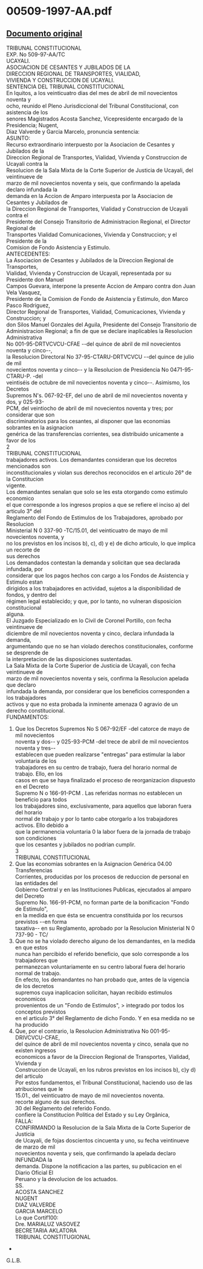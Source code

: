 
00509-1997-AA.pdf
=================
  
[Documento original](https://tc.gob.pe/jurisprudencia/1998/00509-1997-AA.pdf)  
---  
TRIBUNAL CONSTITUCIONAL  
EXP. No 509-97-AA/TC  
UCAYALI.  
ASOCIACION DE CESANTES Y JUBILADOS DE LA  
DIRECCION REGIONAL DE TRANSPORTES, VIALIDAD,  
VIVIENDA Y CONSTRUCCION DE UCAYALI.  
SENTENCIA DEL TRIBUNAL CONSTITUCIONAL  
En Iquitos, a los veinticuatro dias del mes de abril de mil novecientos noventa y  
ocho, reunido el Pleno Jurisdiccional del Tribunal Constitucional, con asistencia de los  
senores Magistrados Acosta Sanchez, Vicepresidente encargado de la Presidencia; Nugent,  
Diaz Valverde y Garcia Marcelo, pronuncia sentencia:  
ASUNTO:  
Recurso extraordinario interpuesto por la Asociacion de Cesantes y Jubilados de la  
Direccion Regional de Transportes, Vialidad, Vivienda y Construccion de Ucayali contra la  
Resolucion de la Sala Mixta de la Corte Superior de Justicia de Ucayali, del veintinueve de  
marzo de mil novecientos noventa y seis, que confirmando la apelada declaro infundada la  
demanda en la Accion de Amparo interpuesta por la Asociacion de Cesantes y Jubilados de  
la Direccion Regional de Transportes, Vialidad y Construccion de Ucayali contra el  
Presidente del Consejo Transitorio de Administracion Regional, el Director Regional de  
Transportes Vialidad Comunicaciones, Vivienda y Construccion; y el Presidente de la  
Comision de Fondo Asistencia y Estimulo.  
ANTECEDENTES:  
La Asociacion de Cesantes y Jubilados de la Direccion Regional de Transportes,  
Vialidad, Vivienda y Construccion de Ucayali, representada por su Presidente don Manuel  
Campos Guevara, interpone la presente Accion de Amparo contra don Juan Vela Vasquez,  
Presidente de la Comision de Fondo de Asistencia y Estimulo, don Marco Pasco Rodriguez,  
Director Regional de Transportes, Vialidad, Comunicaciones, Vivienda y Construccion; y  
don Silos Manuel Gonzales del Aguila, Presidente del Consejo Transitorio de  
Administracion Regional; a fin de que se declare inaplicables la Resolucion Administrativa  
No 001-95-DRTVCVCU-CFAE --del quince de abril de mil novecientos noventa y cinco--,  
la Resolucion Directoral No 37-95-CTARU-DRTVCVCU --del quince de julio de mil  
novecientos noventa y cinco-- y la Resolucion de Presidencia No 0471-95-CTARU-P. -del  
veintiséis de octubre de mil novecientos noventa y cinco--. Asimismo, los Decretos  
Supremos N's. 067-92-EF, del uno de abril de mil novecientos noventa y dos, y 025-93-  
PCM, del veintiocho de abril de mil novecientos noventa y tres; por considerar que son  
discriminatorios para los cesantes, al disponer que las economias sobrantes en la asignacion  
genérica de las transferencias corrientes, sea distribuido unicamente a favor de los  
2  
TRIBUNAL CONSTITUCIONAL  
trabajadores activos. Los demandantes consideran que los decretos mencionados son  
inconstitucionales y violan sus derechos reconocidos en el articulo 26° de la Constitucion  
vigente.  
Los demandantes senalan que solo se les esta otorgando como estimulo economico  
el que corresponde a los ingresos propios a que se refiere el inciso a) del articulo 3° del  
Reglamento del Fondo de Estimulos de los Trabajadores, aprobado por Resolucion  
Ministerial N 0 337-90 -TC/15.01, del veinticuatro de mayo de mil novecientos noventa, y  
no los previstos en los incisos b), c), d) y e) de dicho articulo, lo que implica un recorte de  
sus derechos  
Los demandados contestan la demanda y solicitan que sea declarada infundada, por  
considerar que los pagos hechos con cargo a los Fondos de Asistencia y Estimulo estan  
dirigidos a los trabajadores en actividad, sujetos a la disponibilidad de fondos, y dentro del  
régimen legal establecido; y que, por lo tanto, no vulneran disposicion constitucional  
alguna.  
El Juzgado Especializado en lo Civil de Coronel Portillo, con fecha veintinueve de  
diciembre de mil novecientos noventa y cinco, declara infundada la demanda,  
argumentando que no se han violado derechos constitucionales, conforme se desprende de  
la interpretacion de las disposiciones sustentadas.  
La Sala Mixta de la Corte Superior de Justicia de Ucayali, con fecha veintinueve de  
marzo de mil novecientos noventa y seis, confirma la Resolucion apelada que declaro  
infundada la demanda, por considerar que los beneficios corresponden a los trabajadores  
activos y que no esta probada la inminente amenaza 0 agravio de un derecho constitucional.  
FUNDAMENTOS:  
1. Que los Decretos Supremos No S 067-92/EF -del catorce de mayo de mil novecientos  
noventa y dos-- y 025-93-PCM -del trece de abril de mil novecientos noventa y tres--  
establecen que pueden realizarse "entregas" para estimular la labor voluntaria de los  
trabajadores en su centro de trabajo, fuera del horario normal de trabajo. Ello, en los  
casos en que se haya finalizado el proceso de reorganizacion dispuesto en el Decreto  
Supremo N o 166-91-PCM . Las referidas normas no establecen un beneficio para todos  
los trabajadores sino, exclusivamente, para aquellos que laboran fuera del horario  
normal de trabajo y por lo tanto cabe otorgarlo a los trabajadores activos. Ello debido a  
que la permanencia voluntaria 0 la labor fuera de la jornada de trabajo son condiciones  
que los cesantes y jubilados no podrian cumplir.  
3  
TRIBUNAL CONSTITUCIONAL  
2. Que las economias sobrantes en la Asignacion Genérica 04.00 Transferencias  
Corrientes, producidas por los procesos de reduccion de personal en las entidades del  
Gobierno Central y en las Instituciones Publicas, ejecutados al amparo del Decreto  
Supremo No. 166-91-PCM, no forman parte de la bonificacion "Fondo de Estimulo",  
en la medida en que ésta se encuentra constituida por los recursos previstos --en forma  
taxativa-- en su Reglamento, aprobado por la Resolucion Ministerial N 0 737-90 - TC/  
3. Que no se ha violado derecho alguno de los demandantes, en la medida en que estos  
nunca han percibido el referido beneficio, que solo corresponde a los trabajadores que  
permanezcan voluntariamente en su centro laboral fuera del horario normal de trabajo.  
En efecto, los demandantes no han probado que, antes de la vigencia de los decretos  
supremos cuya inaplicacion solicitan, hayan recibido estimulos economicos  
provenientos de un "Fondo de Estimulos", > integrado por todos los conceptos previstos  
en el articulo 3° del Reglamento de dicho Fondo. Y en esa medida no se ha producido  
4. Que, por el contrario, la Resolucion Administrativa No 001-95- DRIVCVCU-CFAE,  
del quince de abril de mil novecientos noventa y cinco, senala que no existen ingresos  
economicos a favor de la Direccion Regional de Transportes, Vialidad, Vivienda y  
Construccion de Ucayali, en los rubros previstos en los incisos b), c)y d) del articulo  
Por estos fundamentos, el Tribunal Constitucional, haciendo uso de las atribuciones que le  
15.01., del veinticuatro de mayo de mil novecientos noventa.  
recorte alguno de sus derechos.  
30 del Reglamento del referido Fondo.  
confiere la Constitucion Politica del Estado y su Ley Orgânica,  
FALLA:  
CONFIRMANDO la Resolucion de la Sala Mixta de la Corte Superior de Justicia  
de Ucayali, de fojas doscientos cincuenta y uno, su fecha veintinueve de marzo de mil  
novecientos noventa y seis, que confirmando la apelada declaro INFUNDADA la  
demanda. Dispone la notificacion a las partes, su publicacion en el Diario Oficial El  
Peruano y la devolucion de los actuados.  
SS.  
ACOSTA SANCHEZ  
NUGENT  
DIAZ VALVERDE  
GARCIA MARCELO  
Lo que Cortif100:  
Dre. MARIALUZ VASOVEZ  
BECRETARIA AKLATORA  
TRIBUNAL CONSTITUGIONAL  
-  
G.L.B.